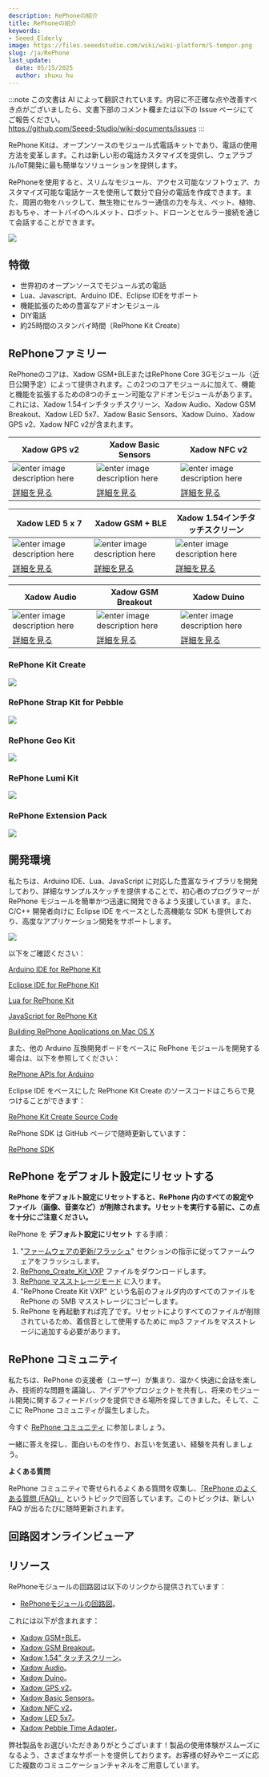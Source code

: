 ```yaml
---
description: RePhoneの紹介
title: RePhoneの紹介
keywords:
- Seeed_Elderly
image: https://files.seeedstudio.com/wiki/wiki-platform/S-tempor.png
slug: /ja/RePhone
last_update:
  date: 05/15/2025
  author: shuxu hu
---
```

:::note
この文書は AI によって翻訳されています。内容に不正確な点や改善すべき点がございましたら、文書下部のコメント欄または以下の Issue ページにてご報告ください。  
https://github.com/Seeed-Studio/wiki-documents/issues
:::

RePhone Kitは、オープンソースのモジュール式電話キットであり、電話の使用方法を変革します。これは新しい形の電話カスタマイズを提供し、ウェアラブル/IoT開発に最も簡単なソリューションを提供します。

RePhoneを使用すると、スリムなモジュール、アクセス可能なソフトウェア、カスタマイズ可能な電話ケースを使用して数分で自分の電話を作成できます。また、周囲の物をハックして、無生物にセルラー通信の力を与え、ペット、植物、おもちゃ、オートバイのヘルメット、ロボット、ドローンとセルラー接続を通じて会話することができます。

[![](https://files.seeedstudio.com/wiki/Seeed-WiKi/docs/images/get_one_now.png)](https://www.seeedstudio.com/RePhone-Kit-Create-p-2552.html)


## 特徴

- 世界初のオープンソースでモジュール式の電話
- Lua、Javascript、Arduino IDE、Eclipse IDEをサポート
- 機能拡張のための豊富なアドオンモジュール
- DIY電話
- 約25時間のスタンバイ時間（RePhone Kit Create）

## RePhoneファミリー
RePhoneのコアは、Xadow GSM+BLEまたはRePhone Core 3Gモジュール（近日公開予定）によって提供されます。この2つのコアモジュールに加えて、機能と機能を拡張するための8つのチェーン可能なアドオンモジュールがあります。これには、Xadow 1.54インチタッチスクリーン、Xadow Audio、Xadow GSM Breakout、Xadow LED 5x7、Xadow Basic Sensors、Xadow Duino、Xadow GPS v2、Xadow NFC v2が含まれます。

|Xadow GPS v2|Xadow Basic Sensors|Xadow NFC v2|
|----------------|--------------|-------------|
|![enter image description here](https://files.seeedstudio.com/wiki/Rephone/image/product1.jpg)|![enter image description here](https://files.seeedstudio.com/wiki/Rephone/image/product2.jpg)|![enter image description here](https://files.seeedstudio.com/wiki/Rephone/image/product3.jpg)|
|[詳細を見る](https://www.seeedstudio.com/Xadow-GPS-v2-p-2557.html)|[詳細を見る](https://www.seeedstudio.com/Xadow-Basic-Sensors-p-2555.html)|[詳細を見る](https://www.seeedstudio.com/Xadow-NFC-v2-p-2562.html)|

|Xadow LED 5 x 7|Xadow GSM + BLE|Xadow 1.54インチタッチスクリーン|
|----------------|--------------|-------------|
|![enter image description here](https://files.seeedstudio.com/wiki/Rephone/image/product4.jpg)|![enter image description here](https://files.seeedstudio.com/wiki/Rephone/image/product5.jpg)|![enter image description here](https://files.seeedstudio.com/wiki/Rephone/image/product6.jpg)|
|[詳細を見る](https://www.seeedstudio.com/Xadow-LED-5-x-7-p-2561.html)|[詳細を見る](https://www.seeedstudio.com/Xadow-GSM-%2B-BLE-p-2560.html)|[詳細を見る](https://www.seeedstudio.com/Xadow-1.54-inch-Touchscreen-p-2553.html)|

|Xadow Audio|Xadow GSM Breakout|Xadow Duino|
|----------------|--------------|-------------|
|![enter image description here](https://files.seeedstudio.com/wiki/Rephone/image/product7.jpg)|![enter image description here](https://files.seeedstudio.com/wiki/Rephone/image/product8.jpg)|![enter image description here](https://files.seeedstudio.com/wiki/Rephone/image/product9.jpg)|
|[詳細を見る](https://www.seeedstudio.com/Xadow-Audio-p-2554.html)|[詳細を見る](https://www.seeedstudio.com/Xadow-GSM-Breakout-p-2559.html)|[詳細を見る](https://www.seeedstudio.com/Xadow-Duino-p-2556.html)|


### RePhone Kit Create

[![](https://files.seeedstudio.com/wiki/Rephone/image/375px-IMG_2999.JPG)](https://www.seeedstudio.com/item_detail.html?p_id=2552)


### RePhone Strap Kit for Pebble

[![](https://files.seeedstudio.com/wiki/Rephone/image/450px-RePhone_strap_kit_for_pebble-20.png)](https://www.seeedstudio.com/RePhone-Strap-Kit-for-Pebble-Time-p-2633.html)


### RePhone Geo Kit

[![](https://files.seeedstudio.com/wiki/Rephone/image/450px-RePhone_Geo_Kit_wiki_2.jpg)](https://www.seeedstudio.com/RePhone-Geo-Kit-p-2624.html)


### RePhone Lumi Kit

[![](https://files.seeedstudio.com/wiki/Rephone/image/450px-RePhone_Lumi_Kit_wiki_2.jpg)](https://www.seeedstudio.com/RePhone-Lumi-Kit-p-2623.html)


### RePhone Extension Pack

[![](https://files.seeedstudio.com/wiki/Rephone/image/450px-RePhone_Extesion_Pack_wiki_2.jpg)](https://www.seeedstudio.com/RePhone-Extension-Pack-p-2630.html)

## 開発環境

私たちは、Arduino IDE、Lua、JavaScript に対応した豊富なライブラリを開発しており、詳細なサンプルスケッチを提供することで、初心者のプログラマーが RePhone モジュールを簡単かつ迅速に開発できるよう支援しています。また、C/C++ 開発者向けに Eclipse IDE をベースとした高機能な SDK も提供しており、高度なアプリケーション開発をサポートします。

![](https://files.seeedstudio.com/wiki/Rephone/image/600px-IDE_LOGOs.png)

以下をご確認ください：

[Arduino IDE for RePhone Kit](https://wiki.seeedstudio.com/Arduino_IDE_for_RePhone_Kit/)

[Eclipse IDE for RePhone Kit](https://wiki.seeedstudio.com/Eclipse_IDE_for_RePhone_Kit)

[Lua for RePhone Kit](https://wiki.seeedstudio.com/Lua_for_RePhone)

[JavaScript for RePhone Kit](https://wiki.seeedstudio.com/JavaScript_for_RePhone)

[Building RePhone Applications on Mac OS X](https://github.com/Seeed-Studio/CodeLite_for_RePhone/wiki/building-RePhone-applications-on-Mac-OS-X)

また、他の Arduino 互換開発ボードをベースに RePhone モジュールを開発する場合は、以下を参照してください：

[RePhone APIs for Arduino](https://github.com/WayenWeng/RePhone_API_for_Arduino/)

Eclipse IDE をベースにした RePhone Kit Create のソースコードはこちらで見つけることができます：

[RePhone Kit Create Source Code](https://github.com/WayenWeng/RePhone_Create_Kit_Source_Code/)

RePhone SDK は GitHub ページで随時更新しています：

[RePhone SDK](https://github.com/WayenWeng/RePhone_SDK_Bin_Update//)

## RePhone をデフォルト設定にリセットする

**RePhone をデフォルト設定にリセットすると、RePhone 内のすべての設定やファイル（画像、音楽など）が削除されます。リセットを実行する前に、この点を十分にご注意ください。**

RePhone を **デフォルト設定にリセット** する手順：

1. "[ファームウェアの更新/フラッシュ](https://wiki.seeedstudio.com/Arduino_IDE_for_RePhone_Kit/#updateflash-the-firmware)" セクションの指示に従ってファームウェアをフラッシュします。
2. [RePhone_Create_Kit_VXP](https://github.com/WayenWeng/RePhone_Create_Kit_VXP/) ファイルをダウンロードします。
3. [RePhone マスストレージモード](https://wiki.seeedstudio.com/Xadow_GSMPlusBLE/#mass-storage-mode) に入ります。
4. "RePhone Create Kit VXP" という名前のフォルダ内のすべてのファイルを RePhone の 5MB マスストレージにコピーします。
5. RePhone を再起動すれば完了です。リセットによりすべてのファイルが削除されているため、着信音として使用するために mp3 ファイルをマスストレージに追加する必要があります。

## RePhone コミュニティ

私たちは、RePhone の支援者（ユーザー）が集まり、温かく快適に会話を楽しみ、技術的な問題を議論し、アイデアやプロジェクトを共有し、将来のモジュール開発に関するフィードバックを提供できる場所を探してきました。そして、ここに RePhone コミュニティが誕生しました。

今すぐ [RePhone コミュニティ](https://community.seeedstudio.com/discover.html?t=rephone) に参加しましょう。

一緒に答えを探し、面白いものを作り、お互いを気遣い、経験を共有しましょう。

**よくある質問**

RePhone コミュニティで寄せられるよくある質問を収集し、[「RePhone のよくある質問 (FAQ)」](https://community.seeedstudio.com/topic_detail.html?id=5170#p23753) というトピックで回答しています。このトピックは、新しい FAQ が出るたびに随時更新されます。

## 回路図オンラインビューア

<div className="altium-ecad-viewer" data-project-src="https://files.seeedstudio.com/wiki/Rephone/resource/Schematic_Diagrams_of_RePhone_Modules.rar" style={{borderRadius: '0px 0px 4px 4px', height: 500, borderStyle: 'solid', borderWidth: 1, borderColor: 'rgb(241, 241, 241)', overflow: 'hidden', maxWidth: 1280, maxHeight: 700, boxSizing: 'border-box'}}>
</div>



## リソース
RePhoneモジュールの回路図は以下のリンクから提供されています：

- [RePhoneモジュールの回路図](https://files.seeedstudio.com/wiki/Rephone/resource/Schematic_Diagrams_of_RePhone_Modules.rar)。

これには以下が含まれます：

- [Xadow GSM+BLE](https://wiki.seeedstudio.com/Xadow_GSMPlusBLE/)。
- [Xadow GSM Breakout](https://wiki.seeedstudio.com/Xadow_GSM_Breakout/)。
- [Xadow 1.54” タッチスクリーン](https://wiki.seeedstudio.com/Xadow_1.54_inch_Touchscreen/)。
- [Xadow Audio](https://wiki.seeedstudio.com/Xadow_Audio/)。
- [Xadow Duino](https://wiki.seeedstudio.com/Xadow_Duino/)。
- [Xadow GPS v2](https://wiki.seeedstudio.com/Xadow_GPS/)。
- [Xadow Basic Sensors](https://wiki.seeedstudio.com/Xadow_Basic_Sensors/)。
- [Xadow NFC v2](https://wiki.seeedstudio.com/Xadow_NFC_v2/)。
- [Xadow LED 5x7](https://wiki.seeedstudio.com/Xadow_LED_5x7/)。
- [Xadow Pebble Time Adapter](https://wiki.seeedstudio.com/Xadow_Pebble_Time_Adapter/)。

弊社製品をお選びいただきありがとうございます！製品の使用体験がスムーズになるよう、さまざまなサポートを提供しております。お客様の好みやニーズに応じた複数のコミュニケーションチャネルをご用意しています。

<div class="button_tech_support_container">
<a href="https://forum.seeedstudio.com/" class="button_forum"></a> 
<a href="https://www.seeedstudio.com/contacts" class="button_email"></a>
</div>

<div class="button_tech_support_container">
<a href="https://discord.gg/eWkprNDMU7" class="button_discord"></a> 
<a href="https://github.com/Seeed-Studio/wiki-documents/discussions/69" class="button_discussion"></a>
</div>